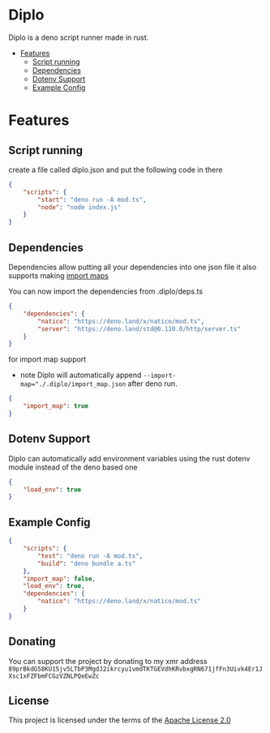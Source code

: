 # Diplo <!-- omit in toc -->

Diplo is a deno script runner made in rust.

- [Features](#features)
  - [Script running](#script-running)
  - [Dependencies](#dependencies)
  - [Dotenv Support](#dotenv-support)
  - [Example Config](#example-config)

# Features

## Script running

create a file called diplo.json and put the following code in there

```json
{
	"scripts": {
		"start": "deno run -A mod.ts",
		"node": "node index.js"
	}
}
```

## Dependencies

Dependencies allow putting all your dependencies into one json file it also supports making [import maps](https://deno.land/manual@v1.14.3/npm_nodejs/import_maps#overriding-imports)

You can now import the dependencies from .diplo/deps.ts

```json
{
	"dependencies": {
		"natico": "https://deno.land/x/natico/mod.ts",
		"server": "https://deno.land/std@0.110.0/http/server.ts"
	}
}
```

for import map support

- note Diplo will automatically append `--import-map="./.diplo/import_map.json` after deno run.

```json
{
	"import_map": true
}
```

## Dotenv Support

Diplo can automatically add environment variables using the rust dotenv module instead of the deno based one

```json
{
	"load_env": true
}
```

## Example Config

```json
{
	"scripts": {
		"test": "deno run -A mod.ts",
		"build": "deno bundle a.ts"
	},
	"import_map": false,
	"load_env": true,
	"dependencies": {
		"natico": "https://deno.land/x/natico/mod.ts"
	}
}
```

## Donating <!-- omit in toc -->

You can support the project by donating to my xmr address `89prBkdG58KU15jv5LTbP3MgdJ2ikrcyu1vmdTKTGEVdhKRvbxgRN671jfFn3Uivk4Er1JXsc1xFZFbmFCGzVZNLPQeEwZc`

## License <!-- omit in toc -->

This project is licensed under the terms of the [Apache License 2.0](./LICENSE)
